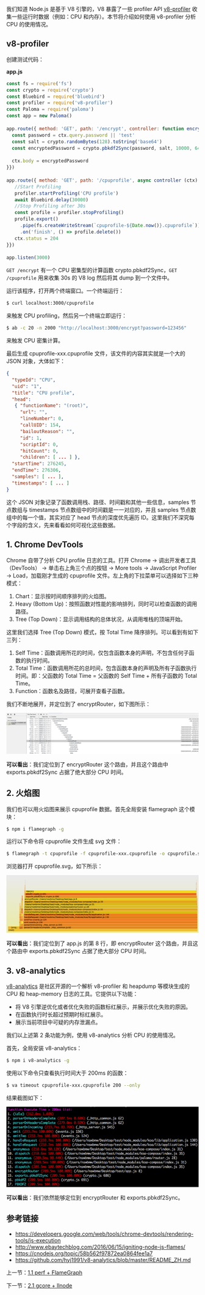 我们知道 Node.js 是基于 V8 引擎的，V8 暴露了一些 profiler API [v8-profiler](https://github.com/node-inspector/v8-profiler) 收集一些运行时数据（例如：CPU 和内存）。本节将介绍如何使用 v8-profiler 分析 CPU 的使用情况。

## v8-profiler

创建测试代码：

**app.js**

```js
const fs = require('fs')
const crypto = require('crypto')
const Bluebird = require('bluebird')
const profiler = require('v8-profiler')
const Paloma = require('paloma')
const app = new Paloma()

app.route({ method: 'GET', path: '/encrypt', controller: function encryptRouter (ctx) {
  const password = ctx.query.password || 'test'
  const salt = crypto.randomBytes(128).toString('base64')
  const encryptedPassword = crypto.pbkdf2Sync(password, salt, 10000, 64, 'sha512').toString('hex')

  ctx.body = encryptedPassword
}})

app.route({ method: 'GET', path: '/cpuprofile', async controller (ctx) {
   //Start Profiling
   profiler.startProfiling('CPU profile')
   await Bluebird.delay(30000)
   //Stop Profiling after 30s
   const profile = profiler.stopProfiling()
   profile.export()
     .pipe(fs.createWriteStream(`cpuprofile-${Date.now()}.cpuprofile`))
     .on('finish', () => profile.delete())
   ctx.status = 204
}})
 
app.listen(3000)
```

`GET /encrypt` 有一个 CPU 密集型的计算函数 crypto.pbkdf2Sync，`GET /cpuprofile` 用来收集 30s 的 V8 log 然后将其 dump 到一个文件中。

运行该程序，打开两个终端窗口。一个终端运行：

```sh
$ curl localhost:3000/cpuprofile
```

来触发 CPU profiling，然后另一个终端立即运行：

```sh
$ ab -c 20 -n 2000 "http://localhost:3000/encrypt?password=123456"
```

来触发 CPU 密集计算。

最后生成 cpuprofile-xxx.cpuprofile 文件，该文件的内容其实就是一个大的 JSON 对象，大体如下：

```json
{
  "typeId": "CPU",
  "uid": "1",
  "title": "CPU profile",
  "head":
   { "functionName": "(root)",
     "url": "",
     "lineNumber": 0,
     "callUID": 154,
     "bailoutReason": "",
     "id": 1,
     "scriptId": 0,
     "hitCount": 0,
     "children": [ ... ] },
  "startTime": 276245,
  "endTime": 276306,
  "samples": [ ... ],
  "timestamps": [ ... ]
}
```

这个 JSON 对象记录了函数调用栈、路径、时间戳和其他一些信息，samples 节点数组与 timestamps 节点数组中的时间戳是一一对应的，并且 samples 节点数组中的每一个值，其实对应了 head 节点的深度优先遍历 ID。这里我们不深究每个字段的含义，先来看看如何可视化这些数据。

## 1. Chrome DevTools

Chrome 自带了分析 CPU profile 日志的工具。打开 Chrome -> 调出开发者工具（DevTools） -> 单击右上角三个点的按钮 -> More tools -> JavaScript Profiler -> Load，加载刚才生成的 cpuprofile 文件。左上角的下拉菜单可以选择如下三种模式：

1. Chart：显示按时间顺序排列的火焰图。
2. Heavy (Bottom Up)：按照函数对性能的影响排列，同时可以检查函数的调用路径。
3. Tree (Top Down)：显示调用结构的总体状况，从调用堆栈的顶端开始。

这里我们选择 Tree (Top Down) 模式，按 Total Time 降序排列。可以看到有如下三列：

1. Self Time：函数调用所花的时间，仅包含函数本身的声明，不包含任何子函数的执行时间。
2. Total Time：函数调用所花的总时间，包含函数本身的声明及所有子函数执行时间。即：父函数的 Total Time = 父函数的 Self Time + 所有子函数的 Total Time。
3. Function：函数名及路径，可展开查看子函数。

我们不断地展开，并定位到了 encryptRouter，如下图所示：

![](./assets/1.2.1.png)

**可以看出**：我们定位到了 encryptRouter 这个路由，并且这个路由中 exports.pbkdf2Sync 占据了绝大部分 CPU 时间。

## 2. 火焰图

我们也可以用火焰图来展示 cpuprofile 数据。首先全局安装 flamegraph 这个模块：

```sh
$ npm i flamegraph -g
```

运行以下命令将 cpuprofile 文件生成 svg 文件：

```sh
$ flamegraph -t cpuprofile -f cpuprofile-xxx.cpuprofile -o cpuprofile.svg
```

浏览器打开 cpuprofile.svg，如下所示：

![](./assets/1.2.2.png)

**可以看出**：我们定位到了 app.js 的第 8 行，即 encryptRouter 这个路由，并且这个路由中 exports.pbkdf2Sync 占据了绝大部分 CPU 时间。

## 3. v8-analytics

[v8-analytics](https://github.com/hyj1991/v8-analytics) 是社区开源的一个解析 v8-profiler 和 heapdump 等模块生成的 CPU 和 heap-memory 日志的工具。它提供以下功能：

- 将 V8 引擎逆优化或者优化失败的函数标红展示，并展示优化失败的原因。
- 在函数执行时长超过预期时标红展示。
- 展示当前项目中可疑的内存泄漏点。

我们以上述第 2 条功能为例，使用 v8-analytics 分析 CPU 的使用情况。

首先，全局安装 v8-analytics：

```sh
$ npm i v8-analytics -g
```

使用以下命令只查看执行时间大于 200ms 的函数：

```sh
$ va timeout cpuprofile-xxx.cpuprofile 200 --only
```

结果截图如下：

![](./assets/1.2.3.png)

**可以看出**：我们依然能够定位到 encryptRouter 和 exports.pbkdf2Sync。

## 参考链接

- https://developers.google.com/web/tools/chrome-devtools/rendering-tools/js-execution
- http://www.ebaytechblog.com/2016/06/15/igniting-node-js-flames/
- https://cnodejs.org/topic/58b562f97872ea0864fee1a7
- https://github.com/hyj1991/v8-analytics/blob/master/README_ZH.md

上一节：[1.1 perf + FlameGraph](https://github.com/nswbmw/node-in-debugging/blob/master/1.1%20perf%20%2B%20FlameGraph.md)

下一节：[2.1 gcore + llnode](https://github.com/nswbmw/node-in-debugging/blob/master/2.1%20gcore%20%2B%20llnode.md)
